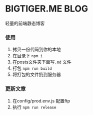 # BIGTIGER.ME BLOG 
轻量的前端静态博客

### 使用

1. 拷贝一份代码到你的本地
2. 在目录下 `npm i`
3. 在posts文件夹下面写`.md` 文件
4. 打包 `npm run build`
5. 将打包的文件扔到服务器

### 更新文章

1. 在config/prod.env.js 配置ftp
2. 执行 `npm run release`



